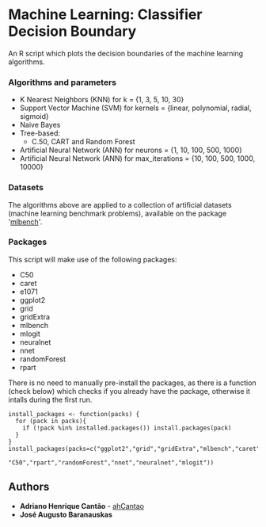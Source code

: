 # Machine Learning: Classifier Decision Boundary
An R script which plots the decision boundaries of the machine learning algorithms.

### Algorithms and parameters
 * K Nearest Neighbors (KNN) for k = {1, 3, 5, 10, 30}
 * Support Vector Machine (SVM) for kernels = {linear, polynomial, radial, sigmoid}
 * Naive Bayes
 * Tree-based:
   * C.50, CART and Random Forest
 * Artificial Neural Network (ANN) for neurons = {1, 10, 100, 500, 1000}
 * Artificial Neural Network (ANN) for max_iterations = {10, 100, 500, 1000, 10000}

### Datasets
The algorithms above are applied to a collection of artificial datasets (machine learning benchmark problems), available on the package '[mlbench](https://cran.r-project.org/web/packages/mlbench/mlbench.pdf)'.
 
### Packages
This script will make use of the following packages:
 * C50
 * caret
 * e1071
 * ggplot2
 * grid
 * gridExtra
 * mlbench
 * mlogit
 * neuralnet
 * nnet
 * randomForest
 * rpart

There is no need to manually pre-install the packages, as there is a function (check below) which checks if you already have the package, otherwise it intalls during the first run.

```
install_packages <- function(packs) {
  for (pack in packs){
    if (!pack %in% installed.packages()) install.packages(pack)
  }
}
install_packages(packs=c("ggplot2","grid","gridExtra","mlbench","caret","e1071",
                        "C50","rpart","randomForest","nnet","neuralnet","mlogit"))
```

## Authors
* **Adriano Henrique Cantão** - [ahCantao](https://github.com/ahcantao)
* **José Augusto Baranauskas**
